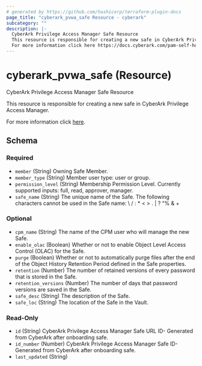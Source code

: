 ```yaml
---
# generated by https://github.com/hashicorp/terraform-plugin-docs
page_title: "cyberark_pvwa_safe Resource - cyberark"
subcategory: ""
description: |-
  CyberArk Privilege Access Manager Safe Resource
  This resource is responsible for creating a new safe in CyberArk Privilege Access Manager.
  For more information click here https://docs.cyberark.com/pam-self-hosted/latest/en/Content/WebServices/Add%20Safe.htm.
---
```


# cyberark_pvwa_safe (Resource)

CyberArk Privilege Access Manager Safe Resource

This resource is responsible for creating a new safe in CyberArk Privilege Access Manager.

For more information click [here](https://docs.cyberark.com/pam-self-hosted/latest/en/Content/WebServices/Add%20Safe.htm).



<!-- schema generated by tfplugindocs -->
## Schema

### Required

- `member` (String) Owning Safe Member.
- `member_type` (String) Member user type: user or group.
- `permission_level` (String) Membership Permission Level. Currently supported inputs: full, read, approver, manager.
- `safe_name` (String) The unique name of the Safe. The following characters cannot be used in the Safe name: \ / : * < > . | ? “% & +

### Optional

- `cpm_name` (String) The name of the CPM user who will manage the new Safe.
- `enable_olac` (Boolean) Whether or not to enable Object Level Access Control (OLAC) for the Safe.
- `purge` (Boolean) Whether or not to automatically purge files after the end of the Object History Retention Period defined in the Safe properties.
- `retention` (Number) The number of retained versions of every password that is stored in the Safe.
- `retention_versions` (Number) The number of days that password versions are saved in the Safe.
- `safe_desc` (String) The description of the Safe.
- `safe_loc` (String) The location of the Safe in the Vault.

### Read-Only

- `id` (String) CyberArk Privilege Access Manager Safe URL ID- Generated from CyberArk after onboarding safe.
- `id_number` (Number) CyberArk Privilege Access Manager Safe ID- Generated from CyberArk after onboarding safe.
- `last_updated` (String)

